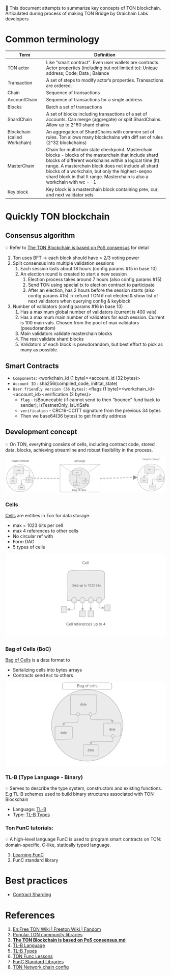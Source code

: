 <aside>
🎯 This document attempts to summarize key concepts of TON blockchain. 
Articulated during process of making TON Bridge by Oraichain Labs developers

</aside>

# Common terminology

| Term | Definition |
| -------- | -------- |
| TON actor | Like “smart contract”. Even user wallets are contracts. Actor properties (including but not limited to): Unique address; Code; Data ; Balance |
| Transaction | A set of steps to modify actor’s properties. Transactions are ordered. |
| Chain | Sequence of transactions |
| AccountChain | Sequence of transactions for a single address |
| Blocks | Batch a set of transactions |
| ShardChain | A set of blocks including transactions of a set of accounts. Can merge (aggregate) or split ShardChains. Allow up to 2^60 shard chains |
| Blockchain (called Workchain) | An aggregation of ShardChains with common set of rules. Ton allows many blockchains with diff set of rules (2^32 blockchains) |
| MasterChain | Chain for multichain state checkpoint. Masterchain blocks - blocks of the masterchain that include shard blocks of different workchains within a logical time (lt) range. A masterchain block does not include all shard blocks of a workchain, but only the highest-seqno shard block in that lt range. Masterchain is also a workchain with wc = -1 |
| Key block | Key block is a masterchain block containing prev, cur, and next validator sets |

# Quickly TON blockchain

## Consensus algorithm

<aside>

💡 Refer to [The TON Blockchain is based on PoS consensus](https://gist.github.com/awesome-doge/9bd53050077701e8321d06c0a8ded172) for detail

</aside>

1. Ton uses BFT → each block should have > 2/3 voting power
2. Split consensus into multiple validation sessions
   1. Each session lasts about 18 hours (config params #15 in base 10)
   2. An election round is created to start a new session
      1. Election process takes around 7 hours (also config params #15)
      2. Send TON using special tx to election contract to participate
      3. After an election, has 2 hours before the session starts (also config params #15) → refund TON if not elected & show list of next validators when querying config & keyblock
3. Number of validators (config params #16 in base 10)
   1. Has a maximum global number of validators (current is 400 vals)
   2. Has a maximum main number of validators for each session. Current is 100 main vals. Chosen from the pool of max validators (pseudorandom)
   3. Main validators validate masterchain blocks
   4. The rest validate shard blocks
   5. Validators of each block is pseudorandom, but best effort to pick as many as possible.

## **Smart Contracts**

- `Components`: <workchain_id (1 byte)><account_id (32 bytes)>
- `Account ID` : sha256(compiled_code, initital_state)
- `User friendly version (36 bytes)`: <flags (1 byte)><workchain_id><account_id><verification (2 bytes)>
  - `flag` - isBounceable (if cannot send to then “bounce” fund back to sender); isTestnetOnly, isUrlSafe
  - `verification` - CRC16-CCITT signature from the previous 34 bytes
  - Then we base64(36 bytes) to get friendly address

## Development concept

<aside>
💡 On TON, everything consists of cells, including contract code, stored data, blocks, achieving streamline and robust flexibility in the process.

</aside>

![](../../../../.gitbook/assets/ton-blockchain-101.png)

### Cells

[Cells](https://docs.ton.org/develop/data-formats/cell-boc#cell) are entities in Ton for data storage.

- max = 1023 bits per cell
- max 4 references to other cells
- No circular ref with
- Form DAG
- 5 types of cells

![](../../../../.gitbook/assets/ton-blockchain-101-1.png)

### Bag of Cells (BoC)

[Bag of Cells](https://docs.ton.org/develop/data-formats/cell-boc#bag-of-cells) is a data format to

- Serializing cells into bytes arrays
- Contracts send `BoC` to others

![](../../../../.gitbook/assets/ton-blockchain-101-2.png)

### TL-B (Type Language - Binary)

<aside>

💡 Serves to describe the type system, constructors and existing functions.
E.g TL-B schemes used to build binary structures associated with TON Blockchain

</aside>

- Language: [TL-B](https://docs.ton.org/develop/data-formats/tl-b-language)
- Type: [TL-B Types](https://docs.ton.org/develop/data-formats/tl-b-types)

### Ton FunC tutorials:

<aside>
💡 A high-level language FunC is used to program smart contracts on TON: domain-specific, C-like, statically typed language.

</aside>

1. [Learning FunC](https://github.com/romanovichim/TonFunClessons_Eng)
2. FunC standard library

# Best practices

- [Contract Sharding](https://blog.ton.org/how-to-shard-your-ton-smart-contract-and-why-studying-the-anatomy-of-tons-jettons)

# References

1. [En:Free TON Wiki | Freeton Wiki | Fandom](https://freeton.fandom.com/wiki/En:Free_TON_Wiki)
2. [Popular TON community libraries](https://github.com/ton-community/awesome-ton)
3. [**The TON Blockchain is based on PoS consensus.md**](https://gist.github.com/awesome-doge/9bd53050077701e8321d06c0a8ded172)
4. [TL-B Language](https://docs.ton.org/develop/data-formats/tl-b-language)
5. [TL-B Types](https://docs.ton.org/develop/data-formats/tl-b-types)
6. [TON Func Lessons](https://github.com/romanovichim/TonFunClessons_Eng)
7. [FunC Standard Libraries](https://docs.ton.org/develop/func/stdlib)
8. [TON Network chain config](https://tonviewer.com/config)

